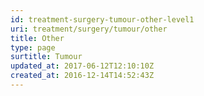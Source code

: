 ```yaml
---
id: treatment-surgery-tumour-other-level1
uri: treatment/surgery/tumour/other
title: Other
type: page
surtitle: Tumour
updated_at: 2017-06-12T12:10:10Z
created_at: 2016-12-14T14:52:43Z
---
```


